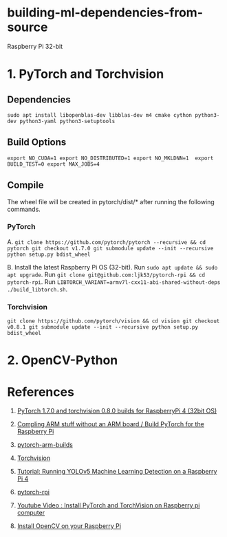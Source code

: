 # building-ml-dependencies-from-source

Raspberry Pi 32-bit
# 1. PyTorch and Torchvision
## Dependencies
`sudo apt install libopenblas-dev libblas-dev m4 cmake cython python3-dev python3-yaml python3-setuptools`

## Build Options
`export NO_CUDA=1
export NO_DISTRIBUTED=1
export NO_MKLDNN=1 
export BUILD_TEST=0
export MAX_JOBS=4`

## Compile
The wheel file will be created in pytorch/dist/* after running the following commands.

### PyTorch
A.
`git clone https://github.com/pytorch/pytorch --recursive && cd pytorch
git checkout v1.7.0
git submodule update --init --recursive
python setup.py bdist_wheel`

B.
Install the latest Raspberry Pi OS (32-bit).
Run `sudo apt update && sudo apt upgrade`.
Run `git clone git@github.com:ljk53/pytorch-rpi && cd pytorch-rpi`.
Run `LIBTORCH_VARIANT=armv7l-cxx11-abi-shared-without-deps ./build_libtorch.sh`.

### Torchvision
`git clone https://github.com/pytorch/vision && cd vision
git checkout v0.8.1
git submodule update --init --recursive
python setup.py bdist_wheel`

# 2. OpenCV-Python


# References
1. [PyTorch 1.7.0 and torchvision 0.8.0 builds for RaspberryPi 4 (32bit OS)](https://github.com/Kashu7100/pytorch-armv7l)

2. [Compling ARM stuff without an ARM board / Build PyTorch for the Raspberry Pi](https://nmilosev.svbtle.com/compling-arm-stuff-without-an-arm-board-build-pytorch-for-the-raspberry-pi)

3. [pytorch-arm-builds](https://github.com/nmilosev/pytorch-arm-builds)

4. [Torchvision](https://github.com/pytorch/vision)

5. [Tutorial: Running YOLOv5 Machine Learning Detection on a Raspberry Pi 4](https://jordan-johnston271.medium.com/tutorial-running-yolov5-machine-learning-detection-on-a-raspberry-pi-4-3938add0f719) 

6. [pytorch-rpi](https://github.com/ljk53/pytorch-rpi)

7. [Youtube Video : Install PyTorch and TorchVision on Raspberry pi computer ](https://www.youtube.com/watch?v=weHvI6j4OT8&t=142s)

8. [Install OpenCV on your Raspberry Pi](https://raspberrypi-guide.github.io/programming/install-opencv) 
